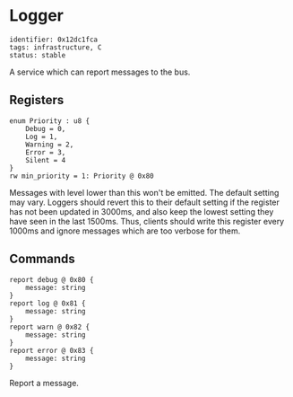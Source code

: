 # Logger

    identifier: 0x12dc1fca
    tags: infrastructure, C
    status: stable

A service which can report messages to the bus.

## Registers

    enum Priority : u8 {
        Debug = 0,
        Log = 1,
        Warning = 2,
        Error = 3,
        Silent = 4
    }
    rw min_priority = 1: Priority @ 0x80

Messages with level lower than this won't be emitted. The default setting may vary.
Loggers should revert this to their default setting if the register has not been
updated in 3000ms, and also keep the lowest setting they have seen in the last 1500ms.
Thus, clients should write this register every 1000ms and ignore messages which are
too verbose for them.

## Commands

    report debug @ 0x80 {
        message: string
    }
    report log @ 0x81 {
        message: string
    }
    report warn @ 0x82 {
        message: string
    }
    report error @ 0x83 {
        message: string
    }

Report a message.
